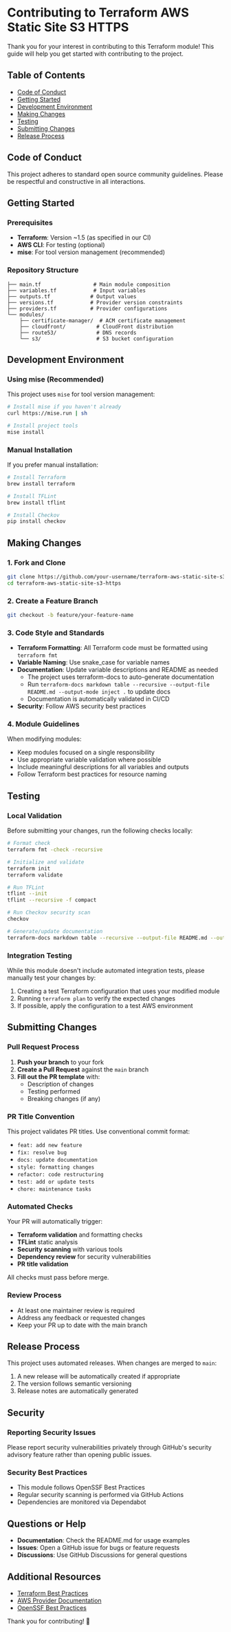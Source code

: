 # Contributing to Terraform AWS Static Site S3 HTTPS

Thank you for your interest in contributing to this Terraform module! This guide will help you get started with contributing to the project.

## Table of Contents

- [Code of Conduct](#code-of-conduct)
- [Getting Started](#getting-started)
- [Development Environment](#development-environment)
- [Making Changes](#making-changes)
- [Testing](#testing)
- [Submitting Changes](#submitting-changes)
- [Release Process](#release-process)

## Code of Conduct

This project adheres to standard open source community guidelines. Please be respectful and constructive in all interactions.

## Getting Started

### Prerequisites

- **Terraform**: Version ~1.5 (as specified in our CI)
- **AWS CLI**: For testing (optional)
- **mise**: For tool version management (recommended)

### Repository Structure

```
├── main.tf                 # Main module composition
├── variables.tf            # Input variables
├── outputs.tf             # Output values
├── versions.tf            # Provider version constraints
├── providers.tf           # Provider configurations
└── modules/
    ├── certificate-manager/  # ACM certificate management
    ├── cloudfront/          # CloudFront distribution
    ├── route53/             # DNS records
    └── s3/                  # S3 bucket configuration
```

## Development Environment

### Using mise (Recommended)

This project uses `mise` for tool version management:

```bash
# Install mise if you haven't already
curl https://mise.run | sh

# Install project tools
mise install
```

### Manual Installation

If you prefer manual installation:

```bash
# Install Terraform
brew install terraform

# Install TFLint
brew install tflint

# Install Checkov
pip install checkov
```

## Making Changes

### 1. Fork and Clone

```bash
git clone https://github.com/your-username/terraform-aws-static-site-s3-https.git
cd terraform-aws-static-site-s3-https
```

### 2. Create a Feature Branch

```bash
git checkout -b feature/your-feature-name
```

### 3. Code Style and Standards

- **Terraform Formatting**: All Terraform code must be formatted using `terraform fmt`
- **Variable Naming**: Use snake_case for variable names
- **Documentation**: Update variable descriptions and README as needed
  - The project uses terraform-docs to auto-generate documentation
  - Run `terraform-docs markdown table --recursive --output-file README.md --output-mode inject .` to update docs
  - Documentation is automatically validated in CI/CD
- **Security**: Follow AWS security best practices

### 4. Module Guidelines

When modifying modules:

- Keep modules focused on a single responsibility
- Use appropriate variable validation where possible
- Include meaningful descriptions for all variables and outputs
- Follow Terraform best practices for resource naming

## Testing

### Local Validation

Before submitting your changes, run the following checks locally:

```bash
# Format check
terraform fmt -check -recursive

# Initialize and validate
terraform init
terraform validate

# Run TFLint
tflint --init
tflint --recursive -f compact

# Run Checkov security scan
checkov

# Generate/update documentation
terraform-docs markdown table --recursive --output-file README.md --output-mode inject .
```

### Integration Testing

While this module doesn't include automated integration tests, please manually test your changes by:

1. Creating a test Terraform configuration that uses your modified module
2. Running `terraform plan` to verify the expected changes
3. If possible, apply the configuration to a test AWS environment

## Submitting Changes

### Pull Request Process

1. **Push your branch** to your fork
2. **Create a Pull Request** against the `main` branch
3. **Fill out the PR template** with:
   - Description of changes
   - Testing performed
   - Breaking changes (if any)

### PR Title Convention

This project validates PR titles. Use conventional commit format:

- `feat: add new feature`
- `fix: resolve bug`
- `docs: update documentation`
- `style: formatting changes`
- `refactor: code restructuring`
- `test: add or update tests`
- `chore: maintenance tasks`

### Automated Checks

Your PR will automatically trigger:

- **Terraform validation** and formatting checks
- **TFLint** static analysis
- **Security scanning** with various tools
- **Dependency review** for security vulnerabilities
- **PR title validation**

All checks must pass before merge.

### Review Process

- At least one maintainer review is required
- Address any feedback or requested changes
- Keep your PR up to date with the main branch

## Release Process

This project uses automated releases. When changes are merged to `main`:

1. A new release will be automatically created if appropriate
2. The version follows semantic versioning
3. Release notes are automatically generated

## Security

### Reporting Security Issues

Please report security vulnerabilities privately through GitHub's security advisory feature rather than opening public issues.

### Security Best Practices

- This module follows OpenSSF Best Practices
- Regular security scanning is performed via GitHub Actions
- Dependencies are monitored via Dependabot

## Questions or Help

- **Documentation**: Check the README.md for usage examples
- **Issues**: Open a GitHub issue for bugs or feature requests
- **Discussions**: Use GitHub Discussions for general questions

## Additional Resources

- [Terraform Best Practices](https://www.terraform.io/docs/cloud/guides/recommended-practices/index.html)
- [AWS Provider Documentation](https://registry.terraform.io/providers/hashicorp/aws/latest/docs)
- [OpenSSF Best Practices](https://bestpractices.coreinfrastructure.org/)

Thank you for contributing! 🎉
